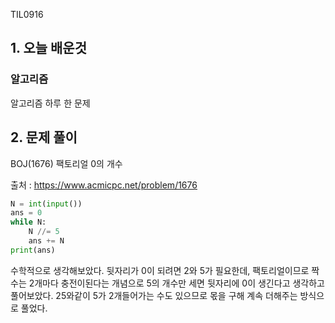 TIL0916

## 1. 오늘 배운것

### 알고리즘



알고리즘 하루 한 문제

## 2. 문제 풀이

BOJ(1676) 팩토리얼 0의 개수



출처 : https://www.acmicpc.net/problem/1676

``````python
N = int(input())
ans = 0
while N:
    N //= 5
    ans += N
print(ans)
``````

 수학적으로 생각해보았다. 뒷자리가 0이 되려면 2와 5가 필요한데, 팩토리얼이므로 짝수는 2개마다 충전이된다는 개념으로 5의 개수만 세면 뒷자리에 0이 생긴다고 생각하고 풀어보았다. 25와같이 5가 2개들어가는 수도 있으므로 몫을 구해 계속 더해주는 방식으로 풀었다.
